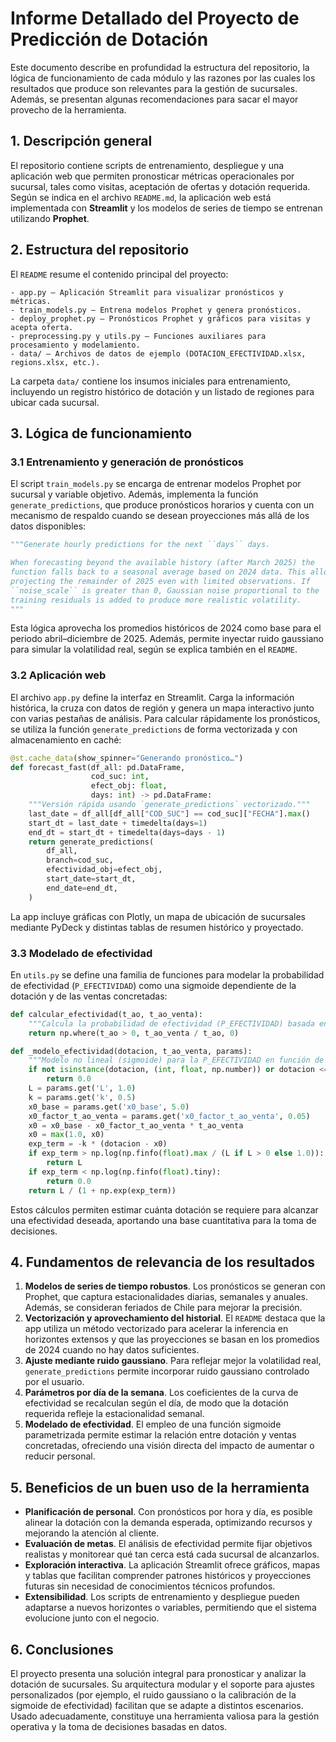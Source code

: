 # Informe Detallado del Proyecto de Predicción de Dotación

Este documento describe en profundidad la estructura del repositorio, la lógica de funcionamiento de cada módulo y las razones por las cuales los resultados que produce son relevantes para la gestión de sucursales. Además, se presentan algunas recomendaciones para sacar el mayor provecho de la herramienta.

## 1. Descripción general

El repositorio contiene scripts de entrenamiento, despliegue y una aplicación web que permiten pronosticar métricas operacionales por sucursal, tales como visitas, aceptación de ofertas y dotación requerida. Según se indica en el archivo `README.md`, la aplicación web está implementada con **Streamlit** y los modelos de series de tiempo se entrenan utilizando **Prophet**.

## 2. Estructura del repositorio

El `README` resume el contenido principal del proyecto:

```text
- app.py – Aplicación Streamlit para visualizar pronósticos y métricas.
- train_models.py – Entrena modelos Prophet y genera pronósticos.
- deploy_prophet.py – Pronósticos Prophet y gráficos para visitas y acepta oferta.
- preprocessing.py y utils.py – Funciones auxiliares para procesamiento y modelamiento.
- data/ – Archivos de datos de ejemplo (DOTACION_EFECTIVIDAD.xlsx, regions.xlsx, etc.).
```

La carpeta `data/` contiene los insumos iniciales para entrenamiento, incluyendo un registro histórico de dotación y un listado de regiones para ubicar cada sucursal.

## 3. Lógica de funcionamiento

### 3.1 Entrenamiento y generación de pronósticos

El script `train_models.py` se encarga de entrenar modelos Prophet por sucursal y variable objetivo. Además, implementa la función `generate_predictions`, que produce pronósticos horarios y cuenta con un mecanismo de respaldo cuando se desean proyecciones más allá de los datos disponibles:

```python
"""Generate hourly predictions for the next ``days`` days.

When forecasting beyond the available history (after March 2025) the
function falls back to a seasonal average based on 2024 data. This allows
projecting the remainder of 2025 even with limited observations. If
``noise_scale`` is greater than 0, Gaussian noise proportional to the
training residuals is added to produce more realistic volatility.
"""
```

Esta lógica aprovecha los promedios históricos de 2024 como base para el periodo abril–diciembre de 2025. Además, permite inyectar ruido gaussiano para simular la volatilidad real, según se explica también en el `README`.

### 3.2 Aplicación web

El archivo `app.py` define la interfaz en Streamlit. Carga la información histórica, la cruza con datos de región y genera un mapa interactivo junto con varias pestañas de análisis. Para calcular rápidamente los pronósticos, se utiliza la función `generate_predictions` de forma vectorizada y con almacenamiento en caché:

```python
@st.cache_data(show_spinner="Generando pronóstico…")
def forecast_fast(df_all: pd.DataFrame,
                  cod_suc: int,
                  efect_obj: float,
                  days: int) -> pd.DataFrame:
    """Versión rápida usando `generate_predictions` vectorizado."""
    last_date = df_all[df_all["COD_SUC"] == cod_suc]["FECHA"].max()
    start_dt = last_date + timedelta(days=1)
    end_dt = start_dt + timedelta(days=days - 1)
    return generate_predictions(
        df_all,
        branch=cod_suc,
        efectividad_obj=efect_obj,
        start_date=start_dt,
        end_date=end_dt,
    )
```

La app incluye gráficas con Plotly, un mapa de ubicación de sucursales mediante PyDeck y distintas tablas de resumen histórico y proyectado.

### 3.3 Modelado de efectividad

En `utils.py` se define una familia de funciones para modelar la probabilidad de efectividad (`P_EFECTIVIDAD`) como una sigmoide dependiente de la dotación y de las ventas concretadas:

```python
def calcular_efectividad(t_ao, t_ao_venta):
    """Calcula la probabilidad de efectividad (P_EFECTIVIDAD) basada en T_AO y T_AO_VENTA."""
    return np.where(t_ao > 0, t_ao_venta / t_ao, 0)

def _modelo_efectividad(dotacion, t_ao_venta, params):
    """Modelo no lineal (sigmoide) para la P_EFECTIVIDAD en función de DOTACION y T_AO_VENTA."""
    if not isinstance(dotacion, (int, float, np.number)) or dotacion <= 0:
        return 0.0
    L = params.get('L', 1.0)
    k = params.get('k', 0.5)
    x0_base = params.get('x0_base', 5.0)
    x0_factor_t_ao_venta = params.get('x0_factor_t_ao_venta', 0.05)
    x0 = x0_base - x0_factor_t_ao_venta * t_ao_venta
    x0 = max(1.0, x0)
    exp_term = -k * (dotacion - x0)
    if exp_term > np.log(np.finfo(float).max / (L if L > 0 else 1.0)):
        return L
    if exp_term < np.log(np.finfo(float).tiny):
        return 0.0
    return L / (1 + np.exp(exp_term))
```

Estos cálculos permiten estimar cuánta dotación se requiere para alcanzar una efectividad deseada, aportando una base cuantitativa para la toma de decisiones.

## 4. Fundamentos de relevancia de los resultados

1. **Modelos de series de tiempo robustos**. Los pronósticos se generan con Prophet, que captura estacionalidades diarias, semanales y anuales. Además, se consideran feriados de Chile para mejorar la precisión.
2. **Vectorización y aprovechamiento del historial**. El `README` destaca que la app utiliza un método vectorizado para acelerar la inferencia en horizontes extensos y que las proyecciones se basan en los promedios de 2024 cuando no hay datos suficientes.
3. **Ajuste mediante ruido gaussiano**. Para reflejar mejor la volatilidad real, `generate_predictions` permite incorporar ruido gaussiano controlado por el usuario.
4. **Parámetros por día de la semana**. Los coeficientes de la curva de efectividad se recalculan según el día, de modo que la dotación requerida refleje la estacionalidad semanal.
5. **Modelado de efectividad**. El empleo de una función sigmoide parametrizada permite estimar la relación entre dotación y ventas concretadas, ofreciendo una visión directa del impacto de aumentar o reducir personal.

## 5. Beneficios de un buen uso de la herramienta

- **Planificación de personal**. Con pronósticos por hora y día, es posible alinear la dotación con la demanda esperada, optimizando recursos y mejorando la atención al cliente.
- **Evaluación de metas**. El análisis de efectividad permite fijar objetivos realistas y monitorear qué tan cerca está cada sucursal de alcanzarlos.
- **Exploración interactiva**. La aplicación Streamlit ofrece gráficos, mapas y tablas que facilitan comprender patrones históricos y proyecciones futuras sin necesidad de conocimientos técnicos profundos.
- **Extensibilidad**. Los scripts de entrenamiento y despliegue pueden adaptarse a nuevos horizontes o variables, permitiendo que el sistema evolucione junto con el negocio.

## 6. Conclusiones

El proyecto presenta una solución integral para pronosticar y analizar la dotación de sucursales. Su arquitectura modular y el soporte para ajustes personalizados (por ejemplo, el ruido gaussiano o la calibración de la sigmoide de efectividad) facilitan que se adapte a distintos escenarios. Usado adecuadamente, constituye una herramienta valiosa para la gestión operativa y la toma de decisiones basadas en datos.

